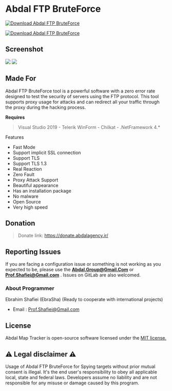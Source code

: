 # Abdal FTP BruteForce

[![Download Abdal FTP BruteForce](https://img.shields.io/sourceforge/dt/abdal-ftp-bruteforce.svg)](https://sourceforge.net/projects/abdal-ftp-bruteforce/files/latest/download)



[![Download Abdal FTP BruteForce](https://a.fsdn.com/con/app/sf-download-button)](https://sourceforge.net/projects/abdal-ftp-bruteforce/files/latest/download)




## Screenshot

![](Abdal_FTP_BruteForce.jpg)
![](https://github.com/abdal-security-group/abdal-ftp-bruteforce/blob/main/img/Abdal_FTP_BruteForce.jpg)




## Made For 

Abdal FTP BruteForce tool is a powerful software with a zero error rate designed to test the security of servers using the FTP protocol. This tool supports proxy usage for attacks and can redirect all your traffic through the proxy during the hacking process.

**Requires**
> Visual Studio 2019 - Telerik WinForm - Chilkat - .NetFramework 4.*
>


Features

- Fast Mode
- Support implicit SSL connection
- Support TLS
- Support TLS 1.3
- Real Reaction
- Zero Fault
- Proxy Attack Support
- Beautiful appearance
- Has an installation package
- No malware
- Open Source
- Very high speed

## Donation 
> Donate link: https://donate.abdalagency.ir/ 


## Reporting Issues

If you are facing a configuration issue or something is not working as you expected to be, please use the **Abdal.Group@Gmail.Com** or **Prof.Shafiei@Gmail.com** . Issues on GitLab are also welcomed.




### About Programmer
Ebrahim Shafiei (EbraSha) (Ready to cooperate with international projects)
  - Email : Prof.Shafiei@Gmail.com


## License
Abdal Map Tracker is open-source software licensed under the [MIT license.](https://choosealicense.com/licenses/mit/)


## ⚠️ Legal disclaimer ⚠️

Usage of Abdal FTP BruteForce for Spying targets without prior mutual consent is illegal. It's the end user's responsibility to obey all applicable local, state and federal laws. Developers assume no liability and are not responsible for any misuse or damage caused by this program.



